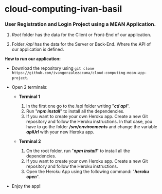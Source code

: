 # cloud-computing-ivan-basil

### User Registration and Login Project using a MEAN Application.

1. *_Root_* folder has the data for the Client or Front-End of our application.

2. Folder *_/api_* has the data for the Server or Back-End. Where the API of our application is defined.



**How to run our application:**

- Download the repository using `git clone https://github.com/ivangonzalezacuna/cloud-computing-mean-app-project`.

- Open 2 terminals:

  - **Terminal 1**
  
    1. In the first one go to the /api folder writing "**_cd api_**". 
    2. Run "**_npm install_**" to install all the dependencies.
    3. If you want to create your own Heroku app. Create a new Git repository and follow the Heroku instructions. In that case, you have to go the folder **_/src/environments_** and change the variable **_apiUrl_** with your new Heroku app.


  - **Terminal 2**
  
    1. On the root folder, run "**_npm install_**" to install all the dependencies.
    2. If you want to create your own Heroku app. Create a new Git repository and follow the Heroku instructions.
    3. Open the Heroku App using the following command: "**_heroku open_**".
    
- Enjoy the app!
